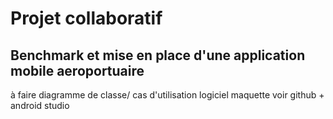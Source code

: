 # Projet collaboratif
## Benchmark et mise en place d'une application mobile aeroportuaire
à faire
diagramme de classe/ cas d'utilisation
logiciel maquette
voir github + android studio
